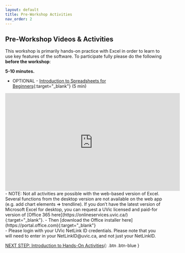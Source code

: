 ```yaml
---
layout: default
title: Pre-Workshop Activities
nav_order: 2
---
```

## Pre-Workshop Videos & Activities
This workshop is primarily hands-on practice with Excel in order to learn to use key features of the software. To participate fully please do the following **before the workshop**:

**5-10 minutes.**<br>
- OPTIONAL - [Introduction to Spreadsheets for Beginners](https://www.youtube.com/watch?v=rJbf-2XXsuY){:target="_blank"} (5 min)<br>
<iframe width="560" height="315" src="https://www.youtube.com/embed/rJbf-2XXsuY" title="YouTube video player" frameborder="0" allow="accelerometer; autoplay; clipboard-write; encrypted-media; gyroscope; picture-in-picture" allowfullscreen></iframe>
- NOTE: Not all activities are possible with the web-based version of Excel. Several functions from the desktop version are not available on the web app (e.g. add chart elements => trendline). If you don’t have the latest version of Microsoft Excel for desktop, you can request a UVic licensed and paid-for version of [Office 365 here](https://onlineservices.uvic.ca/){:target="_blank"}.  
-  Then [download the Office installer here](https://portal.office.com){:target="_blank"}<br>
-  Please login with your UVic NetLink ID credentials. Please note that you will need to enter in your NetLinkID@uvic.ca, and not just your NetLinkID.

[NEXT STEP: Introduction to Hands-On Activities](activities-intro.html){: .btn .btn-blue }
